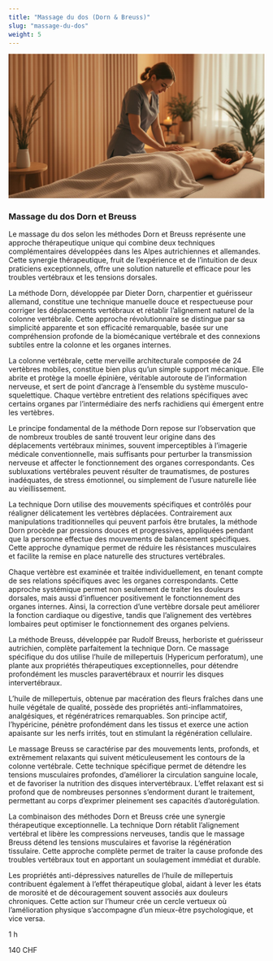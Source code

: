 ```yaml
---
title: "Massage du dos (Dorn & Breuss)"
slug: "massage-du-dos"
weight: 5
---
```


![Massage du dos Dorn et Breuss](./images/massage-dos.jpg)

### Massage du dos Dorn et Breuss

Le massage du dos selon les méthodes Dorn et Breuss représente une approche thérapeutique unique qui combine deux techniques complémentaires développées dans les Alpes autrichiennes et allemandes. Cette synergie thérapeutique, fruit de l’expérience et de l’intuition de deux praticiens exceptionnels, offre une solution naturelle et efficace pour les troubles vertébraux et les tensions dorsales.

La méthode Dorn, développée par Dieter Dorn, charpentier et guérisseur allemand, constitue une technique manuelle douce et respectueuse pour corriger les déplacements vertébraux et rétablir l’alignement naturel de la colonne vertébrale. Cette approche révolutionnaire se distingue par sa simplicité apparente et son efficacité remarquable, basée sur une compréhension profonde de la biomécanique vertébrale et des connexions subtiles entre la colonne et les organes internes.

La colonne vertébrale, cette merveille architecturale composée de 24 vertèbres mobiles, constitue bien plus qu’un simple support mécanique. Elle abrite et protège la moelle épinière, véritable autoroute de l’information nerveuse, et sert de point d’ancrage à l’ensemble du système musculo\-squelettique. Chaque vertèbre entretient des relations spécifiques avec certains organes par l’intermédiaire des nerfs rachidiens qui émergent entre les vertèbres.

Le principe fondamental de la méthode Dorn repose sur l’observation que de nombreux troubles de santé trouvent leur origine dans des déplacements vertébraux minimes, souvent imperceptibles à l’imagerie médicale conventionnelle, mais suffisants pour perturber la transmission nerveuse et affecter le fonctionnement des organes correspondants. Ces subluxations vertébrales peuvent résulter de traumatismes, de postures inadéquates, de stress émotionnel, ou simplement de l’usure naturelle liée au vieillissement.

La technique Dorn utilise des mouvements spécifiques et contrôlés pour réaligner délicatement les vertèbres déplacées. Contrairement aux manipulations traditionnelles qui peuvent parfois être brutales, la méthode Dorn procède par pressions douces et progressives, appliquées pendant que la personne effectue des mouvements de balancement spécifiques. Cette approche dynamique permet de réduire les résistances musculaires et facilite la remise en place naturelle des structures vertébrales.

Chaque vertèbre est examinée et traitée individuellement, en tenant compte de ses relations spécifiques avec les organes correspondants. Cette approche systémique permet non seulement de traiter les douleurs dorsales, mais aussi d’influencer positivement le fonctionnement des organes internes. Ainsi, la correction d’une vertèbre dorsale peut améliorer la fonction cardiaque ou digestive, tandis que l’alignement des vertèbres lombaires peut optimiser le fonctionnement des organes pelviens.

La méthode Breuss, développée par Rudolf Breuss, herboriste et guérisseur autrichien, complète parfaitement la technique Dorn. Ce massage spécifique du dos utilise l’huile de millepertuis (Hypericum perforatum), une plante aux propriétés thérapeutiques exceptionnelles, pour détendre profondément les muscles paravertébraux et nourrir les disques intervertébraux.

L’huile de millepertuis, obtenue par macération des fleurs fraîches dans une huile végétale de qualité, possède des propriétés anti\-inflammatoires, analgésiques, et régénératrices remarquables. Son principe actif, l’hypéricine, pénètre profondément dans les tissus et exerce une action apaisante sur les nerfs irrités, tout en stimulant la régénération cellulaire.

Le massage Breuss se caractérise par des mouvements lents, profonds, et extrêmement relaxants qui suivent méticuleusement les contours de la colonne vertébrale. Cette technique spécifique permet de détendre les tensions musculaires profondes, d’améliorer la circulation sanguine locale, et de favoriser la nutrition des disques intervertébraux. L’effet relaxant est si profond que de nombreuses personnes s’endorment durant le traitement, permettant au corps d’exprimer pleinement ses capacités d’autorégulation.

La combinaison des méthodes Dorn et Breuss crée une synergie thérapeutique exceptionnelle. La technique Dorn rétablit l’alignement vertébral et libère les compressions nerveuses, tandis que le massage Breuss détend les tensions musculaires et favorise la régénération tissulaire. Cette approche complète permet de traiter la cause profonde des troubles vertébraux tout en apportant un soulagement immédiat et durable.

Les propriétés anti\-dépressives naturelles de l’huile de millepertuis contribuent également à l’effet thérapeutique global, aidant à lever les états de morosité et de découragement souvent associés aux douleurs chroniques. Cette action sur l’humeur crée un cercle vertueux où l’amélioration physique s’accompagne d’un mieux\-être psychologique, et vice versa.

1 h

140 CHF
